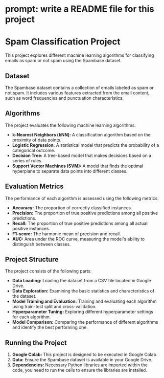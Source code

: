 # prompt: write a README file for this project

# Spam Classification Project

This project explores different machine learning algorithms for classifying emails as spam or not spam using the Spambase dataset. 

## Dataset

The Spambase dataset contains a collection of emails labeled as spam or not spam. It includes various features extracted from the email content, such as word frequencies and punctuation characteristics.


## Algorithms

The project evaluates the following machine learning algorithms:

- **k-Nearest Neighbors (kNN):** A classification algorithm based on the proximity of data points.
- **Logistic Regression:** A statistical model that predicts the probability of a categorical outcome.
- **Decision Tree:** A tree-based model that makes decisions based on a series of rules.
- **Support Vector Machines (SVM):** A model that finds the optimal hyperplane to separate data points into different classes.


## Evaluation Metrics

The performance of each algorithm is assessed using the following metrics:

- **Accuracy:** The proportion of correctly classified instances.
- **Precision:** The proportion of true positive predictions among all positive predictions.
- **Recall:** The proportion of true positive predictions among all actual positive instances.
- **F1-score:** The harmonic mean of precision and recall.
- **AUC:** Area under the ROC curve, measuring the model's ability to distinguish between classes.


## Project Structure

The project consists of the following parts:

- **Data Loading:** Loading the dataset from a CSV file located in Google Drive.
- **Data Exploration:** Examining the basic statistics and characteristics of the dataset.
- **Model Training and Evaluation:** Training and evaluating each algorithm using train-test split and cross-validation.
- **Hyperparameter Tuning:** Exploring different hyperparameter settings for each algorithm.
- **Model Comparison:** Comparing the performance of different algorithms and identify the best performing one.


## Running the Project

1. **Google Colab:** This project is designed to be executed in Google Colab.
2. **Data:** Ensure the Spambase dataset is available in your Google Drive.
3. **Dependencies:** Necessary Python libraries are imported within the code, you need to run the cells to ensure the libraries are installed.
